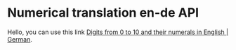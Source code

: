 # Numerical translation en-de API
Hello, you can use this link [Digits from 0 to 10 and their numerals in English | German](https://sat-sid.github.io/numerical-translation-en-de-api/data.json).
